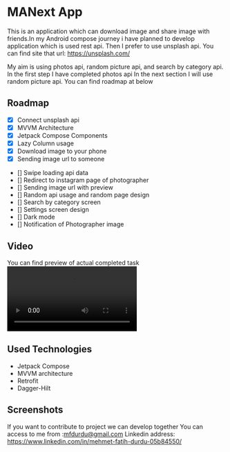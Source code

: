 # MANext App

This is an application which can download image and share image with friends.In my Android compose 
journey i have planned to develop application which is used rest api. Then I  prefer to use unsplash api. You can find site that url: https://unsplash.com/

My aim is using photos api, random picture api, and search by category api. In the first step I have completed photos api
In the next section I will use random picture api. You can find roadmap at below


## Roadmap
- [X] Connect unsplash api
- [X] MVVM Architecture
- [X] Jetpack Compose Components
- [X] Lazy Column usage
- [X] Download image to your phone
- [X] Sending image url to someone
- [] Swipe loading api data
- [] Redirect to instagram page of photographer 
- [] Sending image url with preview
- [] Random api usage and random page design
- [] Search by category screen
- [] Settings screen design
- [] Dark mode
- [] Notification of Photographer image

## Video
You can find preview of actual completed task
<video src="/readme-files/preview.mp4" controls="controls" style="max-width: 500px;">
</video>


## Used Technologies
- Jetpack Compose
- MVVM architecture
- Retrofit
- Dagger-Hilt

## Screenshots
If you want to contribute to project we can develop together
You can access to me from :mfdurdu@gmail.com
Linkedin address: https://www.linkedin.com/in/mehmet-fatih-durdu-05b84550/



